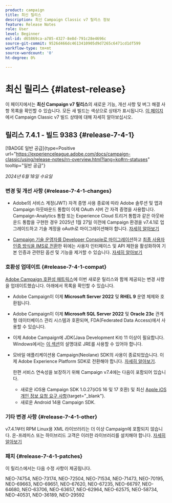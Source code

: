```yaml
---
product: campaign
title: 최신 릴리스
description: 최신 Campaign Classic v7 릴리스 정보
feature: Release Notes
role: User
level: Beginner
exl-id: d65869ca-a785-4327-8e8d-791c28e4696c
source-git-commit: 9526d466dc4613410905d9d7265c6471cd1df599
workflow-type: tm+mt
source-wordcount: '0'
ht-degree: 0%

---
```


# 최신 릴리스 {#latest-release}

이 페이지에서는 **최신 Campaign v7 릴리스**&#x200B;의 새로운 기능, 개선 사항 및 버그 해결 사항 목록을 확인할 수 있습니다. 모든 새 빌드는 색상으로 상태가 표시됩니다. [이 페이지](rn-overview.md)에서 Campaign Classic v7 빌드 상태에 대해 자세히 알아보십시오.

## 릴리스 7.4.1 - 빌드 9383 {#release-7-4-1}

[!BADGE 일반 공급]{type=Positive url="https://experienceleague.adobe.com/docs/campaign-classic/using/release-notes/rn-overview.html?lang=ko#rn-statuses" tooltip="일반 공급"}

_2024년 6월 18일 수요일_

### 변경 및 개선 사항 {#release-7-4-1-changes}

* Adobe의 서비스 계정(JWT) 자격 증명 사용 종료에 따라 Adobe 솔루션 및 앱과 Campaign 아웃바운드 통합이 이제 OAuth 서버 간 자격 증명을 사용합니다. Campaign-Analytics 통합 또는 Experience Cloud 트리거 통합과 같은 아웃바운드 통합을 구현한 경우 2025년 1월 27일 이전에 Campaign 환경을 v7.4.1로 업그레이드하고 기술 계정을 oAuth로 마이그레이션해야 합니다. [자세히 알아보기](../../integrations/using/oauth-technical-account.md)

* [Campaign 기술 운영자를 Developer Console로 마이그레이션](../../technotes/using/ims-migration.md)하고 [최종 사용자 인증 방식을 IMS로 전환](../../technotes/using/migrate-users-to-ims.md)한 뒤에는 사용자 인터페이스 및 API 제한을 활성화하여 기본 인증과 관련된 옵션 및 기능을 제거할 수 있습니다. [자세히 알아보기](../../technotes/using/impact-ims-migration.md)


### 호환성 업데이트 {#release-7-4-1-compat}

[Adobe Campaign 호환성 매트릭스](compatibility-matrix.md)에 이번 새로운 릴리스와 함께 제공되는 변경 사항을 업데이트했습니다. 아래에서 목록을 확인할 수 있습니다.

* Adobe Campaign이 이제 **Microsoft Server 2022** 및 **RHEL 9** 운영 체제와 호환됩니다.

* Adobe Campaign이 이제 **Microsoft SQL Server 2022** 및 **Oracle 23c** 관계형 데이터베이스 관리 시스템과 호환되며, FDA(Federated Data Access)에서 사용할 수 있습니다.

* 이제 Adobe Campaign에 JDK(Java Development Kit) 11 이상이 필요합니다. Windows에서는 [이 섹션](../../installation/using/application-server.md#jdk)의 설명대로 JRE를 사용할 수 있어야 합니다.

* 모바일 애플리케이션용 Campaign(Neolane) SDK의 사용이 종료되었습니다. 이제 Adobe Experience Platform SDK로 전환해야 합니다. [자세히 알아보기](deprecated-features.md).

  한편 서비스 연속성을 보장하기 위해 Campaign v7.4에는 다음이 포함되어 있습니다.

   * 새로운 iOS용 Campaign SDK 1.0.27(iOS 16 및 17 호환) 및 최신 [Apple iOS 개인 정보 요청 요구 사항](https://developer.apple.com/news/?id=r1henawx){target="_blank"}.
   * 새로운 Android 14용 Campaign SDK.

### 기타 변경 사항 {#release-7-4-1-other}

v7.4.1부터 RPM Linux용 XML 라이브러리는 더 이상 Campaign에 포함되지 않습니다. 온-프레미스 또는 하이브리드 고객은 이러한 라이브러리를 설치해야 합니다. [자세히 알아보기](../../installation/using/installing-packages-with-linux.md)

### 패치 {#release-7-4-1-patches}

이 릴리스에서는 다음 수정 사항이 제공됩니다.

NEO-74754, NEO-73174, NEO-72504, NEO-71534, NEO-71473, NEO-70195, NEO-69663, NEO-69651, NEO-67620, NEO-67235, NEO-66797, NEO-64680, NEO-63706, NEO-63657, NEO-62964, NEO-62575, NEO-58734, NEO-40531, NEO-36189, NEO-29592

